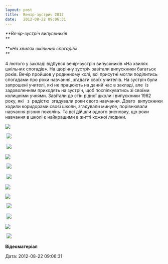 ```yaml
---
layout: post
title:  Вечір-зустрич 2012
date:   2012-08-22 09:06:31
---
```

_**Вечір-зустріч випускників  
**_

_**«На хвилях шкільних спогадів»  
**_

4 лютого у закладі відбувся вечір-зустріч випускників «На хвилях шкільних спогадів». На щорічну зустріч завітали випускники багатьох років. Вечір пройшов у родинному колі, всі присутні могли поділитись спогадами про роки навчання, згадати своїх учителів. На зустріч були запрошені учителі, які не працюють на даний час в закладі, але  із задоволенням приходять на зустріч, щоб поспілкуватись зі своїми колишніми учнями. Завітали до стін рідної школи і випускники 1962 року, які   з  радістю  згадували роки свого навчання. Довго  випускники ходили коридорами своєї школи, згадували минуле, порівнювали навчання різних поколінь. Та всі дійшли одного висновку, що роки навчання в школі є найкращими в житті кожної людини.

![](/assets/tiger-1329135401.jpg)

 ![](/assets/tiger-1329135435.jpg)

 ![](/assets/tiger-1329135475.jpg)

![](/assets/tiger-1329135513.jpg)

 ![](/assets/tiger-1329135540.jpg)

 ![](/assets/tiger-1329135566.jpg)

![](/assets/tiger-1329135594.jpg)

![](/assets/tiger-1329135619.jpg)

 ![](/assets/tiger-1329135647.jpg)

 ![](/assets/tiger-1329135682.jpg)

![](/assets/tiger-1329135709.jpg)

 ![](/assets/tiger-1329135734.jpg)

**Відеоматеріал**

[](http://youtu.be/Jz3haPJtg5c)

  
Дата: 2012-08-22 09:06:31